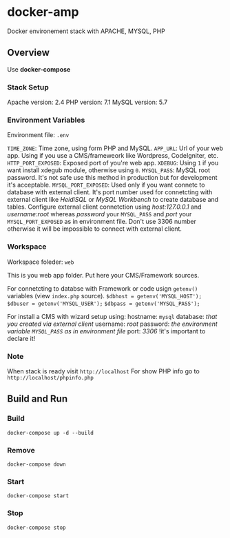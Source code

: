 # docker-amp
Docker environement stack with APACHE, MYSQL, PHP

## Overview

Use **docker-compose**

### Stack Setup

Apache version: 2.4
PHP version: 7.1
MySQL version: 5.7

### Environment Variables

Environment file: `.env`

`TIME_ZONE`: Time zone, using form PHP and MySQL.
`APP_URL`: Url of your web app. Using if you use a CMS/frameweork like Wordpress, CodeIgniter, etc.
`HTTP_PORT_EXPOSED`: Exposed port of you're web app.
`XDEBUG`: Using `1` if you want install xdegub module, otherwise using `0`.
`MYSQL_PASS`: MySQL root password. It's not safe use this method in production but for development it's acceptable.
`MYSQL_PORT_EXPOSED`: Used only if you want connetc to database with external client. It's port number used for connetcting with external client like _HeidiSQL_ or _MySQL Workbench_ to create database and tables. Configure external client connetction using _host:127.0.0.1_  and _username:root_ whereas _password_ your `MYSQL_PASS` and _port_ your `MYSQL_PORT_EXPOSED` as in environment file. Don't use 3306 number otherwise it will be impossible to connect with external client. 

### Workspace

Workspace foleder: `web`

This is you web app folder. Put here your CMS/Framework sources.

For connetcting to databse with Framework or code usign `getenv()` variables (view `index.php` source).
`$dbhost = getenv('MYSQL_HOST');`
`$dbuser = getenv('MYSQL_USER');`
`$dbpass = getenv('MYSQL_PASS');`

For install a CMS with wizard setup using:
hostname: `mysql`
database: _that you created via external client_
username: _root_
password: _the environment variable `MYSQL_PASS` as in environment file_
port: _3306_ !it's important to declare it!

### Note

When stack is ready visit `http://localhost`
For show PHP info go to `http://localhost/phpinfo.php`

## Build and Run

### Build

`docker-compose up -d --build`

### Remove

`docker-compose down`

### Start

`docker-compose start`

### Stop

`docker-compose stop`

